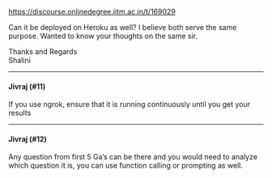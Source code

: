 https://discourse.onlinedegree.iitm.ac.in/t/169029

Can it be deployed on Heroku as well? I believe both serve the same purpose. Wanted to know your thoughts on the same sir.</p>
<p>Thanks and Regards<br/>
Shalini</p><hr>

<h4>Jivraj (#11)</h4>
<p>If you use ngrok, ensure that it is running continuously until you get your results</p><hr>

<h4>Jivraj (#12)</h4>
<p>Any question from first 5 Ga’s can be there and you would need to analyze which question it is, you can use function calling or prompting as well.